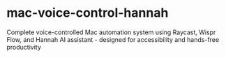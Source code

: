 # mac-voice-control-hannah
Complete voice-controlled Mac automation system using Raycast, Wispr Flow, and Hannah AI assistant - designed for accessibility and hands-free productivity
